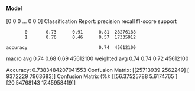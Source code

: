 #### Model
[0 0 0 ... 0 0 0]
Classification Report:
              precision    recall  f1-score   support

           0       0.73      0.91      0.81  28276188
           1       0.76      0.46      0.57  17335912

    accuracy                           0.74  45612100
   macro avg       0.74      0.68      0.69  45612100
weighted avg       0.74      0.74      0.72  45612100

Accuracy: 0.7383484207041553
Confusion Matrix:
[[25713939  2562249]
 [ 9372229  7963683]]
Confusion Matrix (%):
[[56.37525788  5.6174765 ]
 [20.54768143 17.45958419]]
